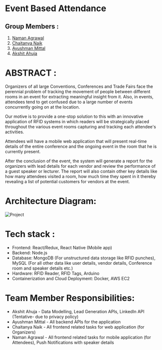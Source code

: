 # Event Based Attendance

## Group Members :
1. [Naman Agrawal](https://github.com/agrawalnaman)
2. [Chaitanya Naik](https://github.com/chets619)
3. [Ayushman Mittal](https://github.com/ayushman264)
4. [Akshit Ahuja](https://github.com/ahuja101992)

# ABSTRACT : 

Organizers of all large Conventions, Conferences and Trade Fairs face the perennial problem of tracking the movement of people between different rooms in an event for extracting meaningful insight from it. Also, in events, attendees tend to get confused due to a large number of events concurrently going on at the location.
 
Our motive is to provide a one-stop solution to this with an innovative application of RFID systems in which readers will be strategically placed throughout the various event rooms capturing and tracking each attendee's activities.
 
Attendees will have a mobile web application that will present real-time details of the entire conference and the ongoing event in the room that he is currently present.
 
After the conclusion of the event, the system will generate a report for the organizers with lead details for each vendor and review the performance of a guest speaker or lecturer. The report will also contain other key details like how many attendees visited a room, how much time they spent in it thereby revealing a list of potential customers for vendors at the event.

# Architecture Diagram:

![Project](https://user-images.githubusercontent.com/44868546/66625784-93e90380-ebaa-11e9-9733-1dae0b8a44a2.jpg)

# Tech stack : 

* Frontend: React/Redux, React Native (Mobile app)
* Backend: Node.js
* Database: MongoDB (For unstructured data storage like RFID punches), MySQL (For all other data like user details, vendor details, Conference room and speaker details etc.)
* Hardware: RFID Reader, RFID Tags, Arduino
* Containerization and Cloud Deployment: Docker, AWS EC2

# Team Member Responsibilities:

* Akshit Ahuja - Data Modelling, Lead Generation APIs, LinkedIn API (Tentative- due to privacy policy)
* Ayushman Mittal - All backend APIs for the application
* Chaitanya Naik - All frontend related tasks for web application (for Organizers)
* Naman Agrawal - All frontend related tasks for mobile application (for Attendees), Push Notifications with speaker details
